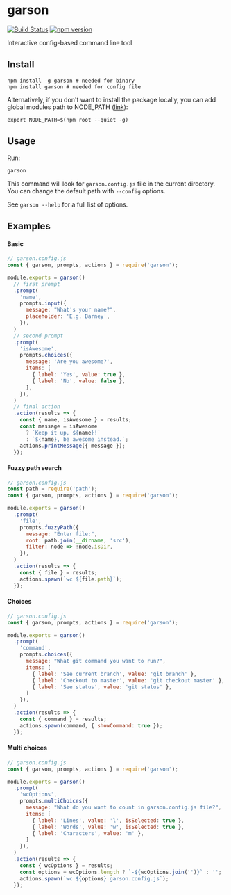 # garson

[![Build Status](https://travis-ci.org/goliney/garson.svg?branch=master)](https://travis-ci.org/goliney/garson)
[![npm version](https://badge.fury.io/js/garson.svg)](https://www.npmjs.com/package/garson)

Interactive config-based command line tool

## Install

```shell script
npm install -g garson # needed for binary
npm install garson # needed for config file
```
Alternatively, if you don't want to install the package locally, you can add global modules path to
NODE_PATH ([link](https://stackoverflow.com/a/43504699/1065780)):
```shell script
export NODE_PATH=$(npm root --quiet -g)
```

## Usage
Run:
```shell script
garson
```
This command will look for `garson.config.js` file in the current directory.
You can change the default path with `--config` options.

See `garson --help` for a full list of options.

## Examples

#### Basic
```js
// garson.config.js
const { garson, prompts, actions } = require('garson');

module.exports = garson()
  // first prompt
  .prompt(
    'name',
    prompts.input({
      message: "What's your name?",
      placeholder: 'E.g. Barney',
    }),
  )
  // second prompt
  .prompt(
    'isAwesome',
    prompts.choices({
      message: 'Are you awesome?',
      items: [
        { label: 'Yes', value: true },
        { label: 'No', value: false },
      ],
    }),
  )
  // final action
  .action(results => {
    const { name, isAwesome } = results;
    const message = isAwesome
      ? `Keep it up, ${name}!`
      : `${name}, be awesome instead.`;
    actions.printMessage({ message });
  });
```

#### Fuzzy path search
```js
// garson.config.js
const path = require('path');
const { garson, prompts, actions } = require('garson');

module.exports = garson()
  .prompt(
    'file',
    prompts.fuzzyPath({
      message: "Enter file:",
      root: path.join(__dirname, 'src'),
      filter: node => !node.isDir,
    }),
  )
  .action(results => {
    const { file } = results;
    actions.spawn(`wc ${file.path}`);
  });
```

#### Choices
```js
// garson.config.js
const { garson, prompts, actions } = require('garson');

module.exports = garson()
  .prompt(
    'command',
    prompts.choices({
      message: "What git command you want to run?",
      items: [
        { label: 'See current branch', value: 'git branch' },
        { label: 'Checkout to master', value: 'git checkout master' },
        { label: 'See status', value: 'git status' },
      ]
    }),
  )
  .action(results => {
    const { command } = results;
    actions.spawn(command, { showCommand: true });
  });
```

#### Multi choices
```js
// garson.config.js
const { garson, prompts, actions } = require('garson');

module.exports = garson()
  .prompt(
    'wcOptions',
    prompts.multiChoices({
      message: "What do you want to count in garson.config.js file?",
      items: [
        { label: 'Lines', value: 'l', isSelected: true },
        { label: 'Words', value: 'w', isSelected: true },
        { label: 'Characters', value: 'm' },
      ]
    }),
  )
  .action(results => {
    const { wcOptions } = results;
    const options = wcOptions.length ? `-${wcOptions.join('')}` : '';
    actions.spawn(`wc ${options} garson.config.js`);
  });
```
